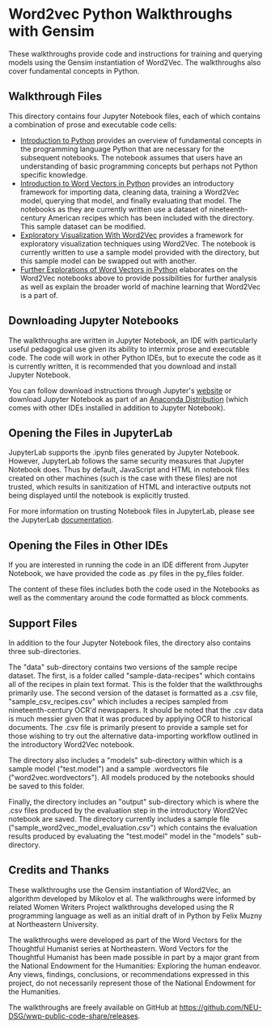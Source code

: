 # Word2vec Python Walkthroughs with Gensim

These walkthroughs provide code and instructions for training and querying models using the Gensim instantiation of Word2Vec. The walkthroughs also cover fundamental concepts in Python.

## Walkthrough Files

This directory contains four Jupyter Notebook files, each of which contains a combination of prose and executable code cells:

* [Introduction to Python](python-fundamentals.ipynb) provides an overview of fundamental concepts in the programming language Python that are necessary for the subsequent notebooks. The notebook assumes that users have an understanding of basic programming concepts but perhaps not Python specific knowledge.
* [Introduction to Word Vectors in Python](word2vec-fundamentals.ipynb) provides an introductory framework for importing data, cleaning data, training a Word2Vec model, querying that model, and finally evaluating that model. The notebooks as they are currently written use a dataset of nineteenth-century American recipes which has been included with the directory. This sample dataset can be modified.
* [Exploratory Visualization With Word2Vec](word2vec-visualization.ipynb) provides a framework for exploratory visualization techniques using Word2Vec. The notebook is currently written to use a sample model provided with the directory, but this sample model can be swapped out with another.
* [Further Explorations of Word Vectors in Python](further-explorations.ipynb) elaborates on the Word2Vec notebooks above to provide possibilities for further analysis as well as explain the broader world of machine learning that Word2Vec is a part of.


## Downloading Jupyter Notebooks
The walkthroughs are written in Jupyter Notebook, an IDE with particularly useful pedagogical use given its ability to intermix prose and executable code. The code will work in other Python IDEs, but to execute the code as it is currently written, it is recommended that you download and install Jupyter Notebook. 

You can follow download instructions through Jupyter's [website](https://jupyter.org/install) or download Jupyter Notebook as part of an [Anaconda Distribution](https://docs.anaconda.com/anaconda/install/) (which comes with other IDEs installed in addition to Jupyter Notebook).

## Opening the Files in JupyterLab

JupyterLab supports the .ipynb files generated by Jupyter Notebook. However, JupyterLab follows the same security measures that Jupyter Notebook does. Thus by default, JavaScript and HTML in notebook files created on other machines (such is the case with these files) are not trusted, which results in sanitization of HTML and interactive outputs not being displayed until the notebook is explicitly trusted.

For more information on trusting Notebook files in JupyterLab, please see the JupyterLab [documentation](https://jupyterlab.readthedocs.io/en/stable/user/notebook.html).

## Opening the Files in Other IDEs

If you are interested in running the code in an IDE different from Jupyter Notebook, we have provided the code as .py files in the py_files folder.

The content of these files includes both the code used in the Notebooks as well as the commentary around the code formatted as block comments.

## Support Files

In addition to the four Jupyter Notebook files, the directory also contains three sub-directories. 

The "data" sub-directory contains two versions of the sample recipe dataset. The first, is a folder called "sample-data-recipes" which contains all of the recipes in plain text format. This is the folder that the walkthroughs primarily use. The second version of the dataset is formatted as a .csv file, "sample_csv_recipes.csv" which includes a recipes sampled from nineteenth-century OCR'd newspapers. It should be noted that the .csv data is much messier given that it was produced by applying OCR to historical documents. The .csv file is primarily present to provide a sample set for those wishing to try out the alternative data-importing workflow outlined in the introductory Word2Vec notebook.

The directory also includes a "models" sub-directory within which is a sample model ("test.model") and a sample .wordvectors file ("word2vec.wordvectors"). All models produced by the notebooks should be saved to this folder.

Finally, the directory includes an "output" sub-directory which is where the .csv files produced by the evaluation step in the introductory Word2Vec notebook are saved. The directory currently includes a sample file ("sample_word2vec_model_evaluation.csv") which contains the evaluation results produced by evaluating the "test.model" model in the "models" sub-directory.

## Credits and Thanks
These walkthroughs use the Gensim instantiation of Word2Vec, an algorithm developed by Mikolov et al. The walkthroughs were informed by related Women Writers Project walkthroughs developed using the R programming language as well as an initial draft of in Python by Felix Muzny at Northeastern University. 

The walkthroughs were developed as part of the Word Vectors for the Thoughtful Humanist series at Northeastern. Word Vectors for the Thoughtful Humanist has been made possible in part by a major grant from the National Endowment for the Humanities: Exploring the human endeavor. Any views, findings, conclusions, or recommendations expressed in this project, do not necessarily represent those of the National Endowment for the Humanities.

The walkthroughs are freely available on GitHub at <https://github.com/NEU-DSG/wwp-public-code-share/releases>.
